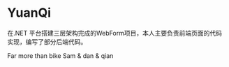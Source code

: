 # YuanQi

在.NET 平台搭建三层架构完成的WebForm项目，本人主要负责前端页面的代码实现，编写了部分后端代码。

Far more than bike
Sam & dan & qian
